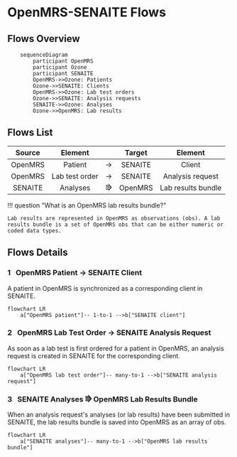 # OpenMRS-SENAITE Flows

## Flows Overview

``` mermaid
    sequenceDiagram
        participant OpenMRS
        participant Ozone
        participant SENAITE
        OpenMRS->>Ozone: Patients
        Ozone->>SENAITE: Clients
        OpenMRS->>Ozone: Lab test orders
        Ozone->>SENAITE: Analysis requests
        SENAITE->>Ozone: Analyses
        Ozone->>OpenMRS: Lab results
```

## Flows List

|Source|Element| |Target|Element|
|:---:|:---:|:---:|:---:|:---:|
|OpenMRS|Patient|→|SENAITE|Client|
|OpenMRS|Lab test order|→|SENAITE|Analysis request|
|SENAITE|Analyses|⭆|OpenMRS|Lab results bundle|

!!! question "What is an OpenMRS lab results bundle?"

    Lab results are represented in OpenMRS as observations (obs). A lab results bundle is a set of OpenMRS obs that can be either numeric or coded data types.

## Flows Details

### **1** &nbsp; OpenMRS Patient → SENAITE Client

A patient in OpenMRS is synchronized as a corresponding client in SENAITE.

``` mermaid
flowchart LR
    a["OpenMRS patient"]-- 1-to-1 -->b["SENAITE client"]
```

### **2** &nbsp; OpenMRS Lab Test Order → SENAITE Analysis Request

As soon as a lab test is first ordered for a patient in OpenMRS, an analysis request is created in SENAITE for the corresponding client.

``` mermaid
flowchart LR
    a["OpenMRS lab test order"]-- many-to-1 -->b["SENAITE analysis request"]
```

### **3** &nbsp; SENAITE Analyses ⭆ OpenMRS Lab Results Bundle

When an analysis request's analyses (or lab results) have been submitted in SENAITE, the lab results bundle is saved into OpenMRS as an array of obs.

``` mermaid
flowchart LR
    a["SENAITE analyses"]-- many-to-1 -->b["OpenMRS lab results bundle"]
```